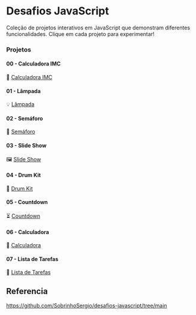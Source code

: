 # Desafios JavaScript

Coleção de projetos interativos em JavaScript que demonstram diferentes funcionalidades. Clique em cada projeto para experimentar!

### Projetos

#### 00 - Calculadora IMC
📏 [Calculadora IMC](https://teste)

#### 01 - Lâmpada
💡 [Lâmpada](https://teste)

#### 02 - Semáforo
🚦 [Semáforo](https://teste)

#### 03 - Slide Show
🖼️ [Slide Show](https://teste)

#### 04 - Drum Kit
🥁 [Drum Kit](https://teste)

#### 05 - Countdown
⏳ [Countdown](https://teste)

#### 06 - Calculadora
🧮 [Calculadora](https://teste)

#### 07 - Lista de Tarefas
📝 [Lista de Tarefas](https://teste)


## Referencia

https://github.com/SobrinhoSergio/desafios-javascript/tree/main
